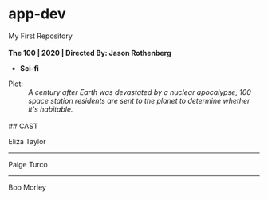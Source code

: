 # app-dev
My First Repository
<br></br>
<b> The 100 | 2020 | Directed By: Jason Rothenberg</b>
* **Sci-fi**

<dt>Plot:</dt>
<dd><i> A century after Earth was devastated by a nuclear apocalypse, 100 space station residents are sent to the planet to determine whether it's habitable.</i></dd>
</br>
## CAST

<p>Eliza Taylor  </p>


-------------------------------------------------------------------------------------------------------------------------------------------------------------------

<p>Paige Turco </p>



-------------------------------------------------------------------------------------------------------------------------------------------------------------------

<p>Bob Morley  </p>
